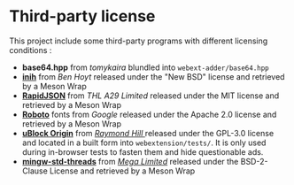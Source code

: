 # Third-party license

This project include some third-party programs with different licensing conditions :

* **base64.hpp** from *tomykaira* blundled into `webext-adder/base64.hpp`
* [**inih**](https://github.com/benhoyt/inih) from *Ben Hoyt* released under the "New BSD" license and retrieved by a Meson Wrap
* [**RapidJSON**](https://github.com/Tencent/rapidjson) from *THL A29 Limited* released under the MIT license and retrieved by a Meson Wrap
* **[Roboto](https://fonts.google.com/specimen/Roboto)** fonts from *Google* released under the Apache 2.0 license and retrieved by a Meson Wrap
* [**uBlock Origin**](https://github.com/gorhill/uBlock) from *[ Raymond Hill ](https://github.com/gorhill)* released under the GPL-3.0 license and located in a built form into `webextension/tests/`. It is only used during in-browser tests to fasten them and hide questionable ads.
* [**mingw-std-threads**](https://github.com/meganz/mingw-std-threads) from *[Mega Limited](https://github.com/meganz)* released under the BSD-2-Clause License and retrieved by a Meson Wrap
